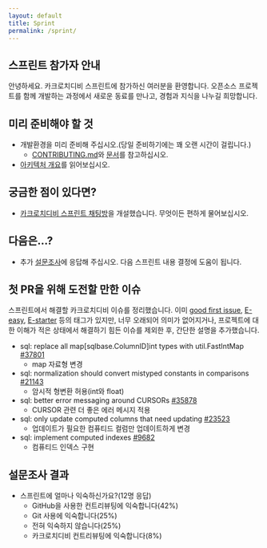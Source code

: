 ```yaml
---
layout: default
title: Sprint
permalink: /sprint/
---
```


## 스프린트 참가자 안내

안녕하세요. 카크로치디비 스프린트에 참가하신 여러분을 환영합니다. 오픈소스 프로젝트를 함께 개발하는 과정에서 새로운 동료를 만나고, 경험과 지식을 나누길 희망합니다.

## 미리 준비해야 할 것

- 개발환경을 미리 준비해 주십시오.(당일 준비하기에는 꽤 오랜 시간이 걸립니다.)
	- [CONTRIBUTING.md](https://github.com/cockroachdb/cockroach/blob/master/CONTRIBUTING.md)와 [문서](https://marsettler.com/docs/stable/ko/contribute-to-cockroachdb.html)를 참고하십시오.
- [아키텍처 개요](https://marsettler.com/docs/stable/ko/architecture/overview.html)를 읽어보십시오.

## 궁금한 점이 있다면?

- [카크로치디비 스프린트 채팅방](https://gitter.im/koreacockroachdb/community)을 개설했습니다. 무엇이든 편하게 물어보십시오.

## 다음은...?
- 추가 [설문조사](https://app.sli.do/event/2f6dv2wk/live/polls)에 응답해 주십시오. 다음 스프린트 내용 결정에 도움이 됩니다.

## 첫 PR을 위해 도전할 만한 이슈

스프린트에서 해결할 카크로치디비 이슈를 정리했습니다. 이미 [good first issue](https://github.com/cockroachdb/cockroach/issues?q=is%3Aopen+is%3Aissue+label%3A%22good+first+issue%22), [E-easy](https://github.com/cockroachdb/cockroach/issues?q=is%3Aopen+is%3Aissue+label%3AE-easy), [E-starter](https://github.com/cockroachdb/cockroach/issues?q=is%3Aissue+is%3Aopen+label%3AE-starter) 등의 태그가 있지만, 너무 오래되어 의미가 없어지거나, 프로젝트에 대한 이해가 적은 상태에서 해결하기 힘든 이슈를 제외한 후, 간단한 설명을 추가했습니다.

- sql: replace all map[sqlbase.ColumnID]int types with util.FastIntMap [#37801](https://github.com/cockroachdb/cockroach/issues/37801)
	- map 자료형 변경
- sql: normalization should convert mistyped constants in comparisons [#21143](https://github.com/cockroachdb/cockroach/issues/21143)
	- 암시적 형변환 허용(int와 float)
- sql: better error messaging around CURSORs [#35878](https://github.com/cockroachdb/cockroach/issues/35878)
	- CURSOR 관련 더 좋은 에러 메시지 적용
- sql: only update computed columns that need updating [#23523](https://github.com/cockroachdb/cockroach/issues/23523)
	- 업데이트가 필요한 컴퓨티드 컬럼만 업데이트하게 변경
- sql: implement computed indexes [#9682](https://github.com/cockroachdb/cockroach/issues/9682)
	- 컴퓨티드 인덱스 구현

## 설문조사 결과

- 스프린트에 얼마나 익숙하신가요?(12명 응답)
	- GitHub을 사용한 컨트리뷰팅에 익숙합니다(42%)
	- Git 사용에 익숙합니다(25%)
	- 전혀 익숙하지 않습니다(25%)
	- 카크로치디비 컨트리뷰팅에 익숙합니다(8%)
